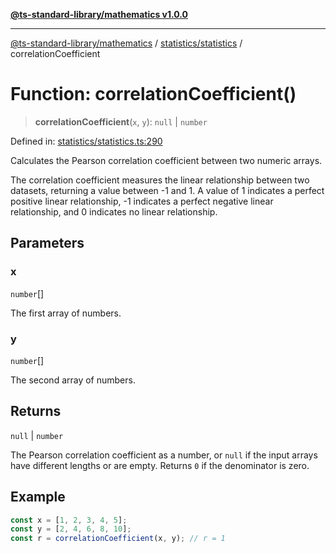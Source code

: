 [**@ts-standard-library/mathematics v1.0.0**](../../../README.md)

***

[@ts-standard-library/mathematics](../../../README.md) / [statistics/statistics](../README.md) / correlationCoefficient

# Function: correlationCoefficient()

> **correlationCoefficient**(`x`, `y`): `null` \| `number`

Defined in: [statistics/statistics.ts:290](https://github.com/gabaudette/ts-stdlib/blob/ea80ba1db09c741e99f8cb19e94e5a29b81b623b/packages/mathematics/src/statistics/statistics.ts#L290)

Calculates the Pearson correlation coefficient between two numeric arrays.

The correlation coefficient measures the linear relationship between two datasets,
returning a value between -1 and 1. A value of 1 indicates a perfect positive linear
relationship, -1 indicates a perfect negative linear relationship, and 0 indicates
no linear relationship.

## Parameters

### x

`number`[]

The first array of numbers.

### y

`number`[]

The second array of numbers.

## Returns

`null` \| `number`

The Pearson correlation coefficient as a number, or `null` if the input arrays
         have different lengths or are empty. Returns `0` if the denominator is zero.

## Example

```typescript
const x = [1, 2, 3, 4, 5];
const y = [2, 4, 6, 8, 10];
const r = correlationCoefficient(x, y); // r = 1
```
